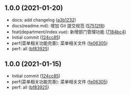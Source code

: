 ## 1.0.0 (2021-01-20)

* docs: add changelog ([a3b1232](https://github.com/lzread/admin-template/commit/a3b1232))
* docs(readme.md): 增加 Git 提交规范 ([57512f8](https://github.com/lzread/admin-template/commit/57512f8))
* feat(department/index.vue): 新增部门管理功能 ([7184bc4](https://github.com/lzread/admin-template/commit/7184bc4))
* Initial commit ([124cc85](https://github.com/lzread/admin-template/commit/124cc85))
* perf(菜单相关功能完善): 菜单相关文件 ([fe06305](https://github.com/lzread/admin-template/commit/fe06305))
* perf: all ([bf83925](https://github.com/lzread/admin-template/commit/bf83925))

## 1.0.0 (2021-01-15)

* Initial commit ([124cc85](https://github.com/lzread/admin-template/commit/124cc85))
* perf(菜单相关功能完善): 菜单相关文件 ([fe06305](https://github.com/lzread/admin-template/commit/fe06305))
* perf: all ([bf83925](https://github.com/lzread/admin-template/commit/bf83925))



